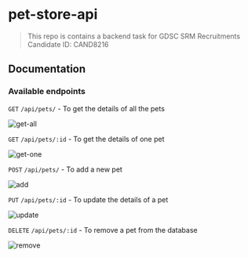 # pet-store-api
> This repo is contains a backend task for GDSC SRM Recruitments    
> Candidate ID: CAND8216
## Documentation
### Available endpoints
`GET` `/api/pets/` - To get the details of all the pets

![get-all](https://lh3.googleusercontent.com/pw/AL9nZEXg0O_6_J8xwQ0DQp6htb5oZ7v_Xt2zc5x1iBjTLaRRlnegk1eEvSX2YjaUQOc7oJ_mRkIjGOSpEbvcPC075dKmFh-Qz8pzQbq6YNDzYMLIlRPKojyBHplQl5WqhIwe442bAj1k1fJFcEVjVwSI-hX4=w1760-h990-no)

`GET` `/api/pets/:id` - To get the details of one pet

![get-one](https://lh3.googleusercontent.com/pw/AL9nZEVTd2Z5pp9n_qT3FlFyP_SBptHtSoEqMgXpOU85LpYLS1KaVnJdldeyGH8eWlEJRW3An0Yx2E5q_08tEA525Ctw53ypZNbaBQuRrNKyEvHe1BveGLe_89jkqft-KGsjmTZpw0XibOG52A9yOXHBnVtt=w1760-h990-no)

`POST` `/api/pets/` - To add a new pet

![add](https://lh3.googleusercontent.com/pw/AL9nZEU_oktYYWiUEcs54NkAjrXHkM8v25MOTZwkSbWOC_bkkAVpucn6AMkioqKgKQ9skBKjeQTmZEXLwFHAcktcKie85F_uwcW48Qbt_6ivUr6AepyO-KftwqbRSTzMM0tWaj4wINpPXmVPI8OOuD-Vy68X=w1760-h990-no)

`PUT` `/api/pets/:id` - To update the details of a pet

![update](https://lh3.googleusercontent.com/pw/AL9nZEV8EKK85SAaRp8cD2KBY1GI1nZ64CBC47c8jebOCrBqs6cN3Bh3Frm7_8ws0TCs0OqoHzMrym1tsKOkKZaOLeBLDH-dayE-aHCDusT6PgkZPheIT8_t78dtF47djoWeN7wmHADUH4ar3R5elgB-n--w=w1760-h990-no)

`DELETE` `/api/pets/:id` - To remove a pet from the database

![remove](https://lh3.googleusercontent.com/pw/AL9nZEWT4wZLxC9_7gBca9EHQ5Jbrr6AXoLchye0hzseeqycPEeI44nUEnDbR0SUT4lz_qHSVdmPgIVP-939qjCFzDUjFpWs9l4oReELC8186arc8K1pLSYr3DmWkALMzwaf-0Q3EqPIAAav1Bcaq8wbKBRv=w1760-h990-no)
